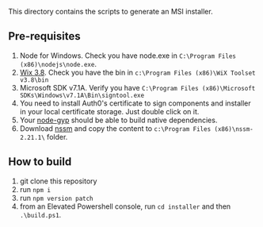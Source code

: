 This directory contains the scripts to generate an MSI installer.

## Pre-requisites

1.  Node for Windows. Check you have node.exe in `C:\Program Files (x86)\nodejs\node.exe`.
2.  [Wix 3.8](https://wix.codeplex.com/releases/view/115492). Check you have the bin in `c:\Program Files (x86)\WiX Toolset v3.8\bin`
3.  Microsoft SDK v7.1A. Verify you have `C:\Program Files (x86)\Microsoft SDKs\Windows\v7.1A\Bin\signtool.exe`
4.  You need to install Auth0's certificate to sign components and installer in your local certificate storage. Just double click on it.
5.  Your [node-gyp](https://github.com/TooTallNate/node-gyp/#installation) should be able to build native dependencies.
6.  Download [nssm](http://nssm.cc/ci/nssm-2.21-136-ga8cb477.zip) and copy the content to `c:\Program Files (x86)\nssm-2.21.1\` folder.

## How to build

1.  git clone this repository
2.  run `npm i`
3.  run `npm version patch`
4.  from an Elevated Powershell console, run `cd installer` and then `.\build.ps1`.
